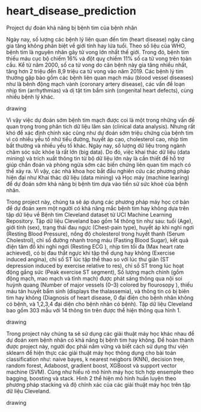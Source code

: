 # heart_disease_prediction
Project dự đoán khả năng bị bệnh tim của bệnh nhân

Ngày nay, số lượng các bệnh lý liên quan đến tim (heart disease) ngày càng gia tăng không phân biệt về giới tính hay lứa tuổi. Theo số liệu của WHO, bệnh tim là nguyên nhân gây tử vong lớn nhất thế giới. Trong đó, bệnh tim thiếu máu cục bộ chiếm 16% và đột quỵ chiếm 11% số ca tử vong trên toàn cầu. Kể từ năm 2000, số ca tử vong do căn bệnh này gia tăng nhiều nhất, tăng hơn 2 triệu đến 8,9 triệu ca tử vong vào năm 2019. Các bệnh lý tim thường gặp bào gồm các bệnh liên quan mạch máu (blood vessel diseases) như là bênh động mạch vành (coronary artery disease), các vấn đề loạn nhịp tim (arrhythmias) và dị tật tim bẩm sinh (ongenital heart defects), cùng nhiều bệnh lý khác.

drawing

Vì vậy việc dự đoán sớm bệnh tim mạch được coi là một trong những vấn đề quan trọng trong phân tích dữ liệu lâm sàn (clinical data analysis). Nhưng rất khó để xác định chính xác cũng như dự đoán sớm triệu chứng của bệnh tim vì có nhiều yếu tố nhứ tiểu đường, huyết áp cao, cholesterol cao, nhịp tim bất thường và nhiều yếu tố khác. Ngày nay, số lượng dữ liệu trong ngành chăm sóc sức khỏe là rất lớn (big data). Do đó, việc khai thác dữ liệu (data mining) và trích xuất thông tin từ bộ dữ liệu lớn này là cần thiết để hỗ trợ giúp chẩn đoán và phòng ngừa sớm các biến chứng liên quan tim mạch có thể xảy ra. Vì vậy, các nhà khoa học bắt đầu nghiên cứu các phương pháp hiện đại như Khai thác dữ liệu (data mining) và Học máy (machine learing) để dự đoán sớm khả năng bị bệnh tim dựa vào tiền sử sức khoẻ của bệnh nhân.

Trong project này, chúng ta sẽ áp dụng các phương pháp máy học cơ bản để dự đoán xem một người có khả năng mắc bệnh tim hay không dựa trên tập dữ liệu về Bệnh tim Cleveland dataset từ UCI Machine Learning Repository. Tập dữ liệu Cleveland bao gồm 14 thông tin như sau: tuổi (Age), giới tính (sex), trạng thái đau ngực (Chest-pain type), huyết áp khi nghỉ ngơi (Resting Blood Pressure), nồng độ cholesterol trong huyết thanh (Serum Cholestrol), chỉ số đường nhanh trong máu (Fasting Blood Sugar), kết quả điện tâm đồ khi nghỉ ngơi (Resting ECG ), nhịp tim tối đa (Max heart rate achieved), có bị đau thắt ngực khi tập thể dụng hay không (Exercise induced angina), chỉ số ST lúc tập thể thao so với lúc thư giãn (ST depression induced by exercise relative to res), chỉ số ST trong lúc hoạt động gắng sức (Peak exercise ST segment), Số lượng mạch chính (gồm động mạch, mao mạch và tĩnh mạch) được phát sáng thông qua nội soi huỳnh quang (Number of major vessels (0–3) colored by flourosopy ), thiếu máu tán huyết bẩm sinh (displays the thalassemia), và thông tin có bị biên tim hay không (Diagnosis of heart disease, 0 đại điện cho bệnh nhân không có bệnh, và 1,2,3,4 đại diện cho bệnh nhân có bệnh). Tập dữ liệu Cleveland bao gồm 303 mẫu với 14 thông tin trên được thể hiện thông qua hình 1.

drawing

Trong project này chúng ta sẽ sử dụng các giải thuật máy học khác nhau để dự đoán xem bệnh nhân có khả năng bị bệnh tim hay không. Để hoàn thành được project này, người đọc phải nắm vững và biết cách sử dụng thư viện sklearn để hiện thực các giải thuật máy học thông dụng cho bài toán classification như: naive bayes, k nearest neigbors (KNN), decision tree, random forest, Adaboost, gradient boost, XGBoost và support vector machine (SVM). Cũng như hiểu rõ mô hình máy học tích hợp ensemple theo bagging, boosting và stack. Hình 2 thể hiện mô hình huấn luyện theo phương pháp stacking và độ chính xác của các giải thuật máy học trên tập dữ liệu Cleveland.

drawing
